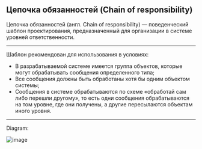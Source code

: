 ## Цепочка обязанностей (Chain of responsibility)

Цепочка обязанностей (англ. Chain of responsibility) — поведенческий шаблон проектирования, предназначенный для организации в системе уровней ответственности.

----------------------------------------------------------------------
Шаблон рекомендован для использования в условиях:

+ В разрабатываемой системе имеется группа объектов, которые могут обрабатывать сообщения определенного типа;
+ Все сообщения должны быть обработаны хотя бы одним объектом системы;
+ Сообщения в системе обрабатываются по схеме «обработай сам либо перешли другому», то есть одни сообщения обрабатываются на том уровне, где они получены, а другие пересылаются объектам иного уровня.

----------------------------------------------------------------------

Diagram:

![image](https://user-images.githubusercontent.com/65400970/181838113-e6ed1bad-87b5-4695-85a0-55f2a47c55b9.png)


